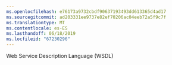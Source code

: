 ```yaml
---
ms.openlocfilehash: e76173a9732cbdf90637193493dd613365d4ad17
ms.sourcegitcommit: ad203331ee9737e82ef70206ac04eeb72a5f9c7f
ms.translationtype: MT
ms.contentlocale: es-ES
ms.lasthandoff: 06/18/2019
ms.locfileid: "67230296"
---
```

Web Service Description Language (WSDL)